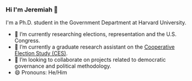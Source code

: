 ### Hi I'm Jeremiah 👋

I'm a Ph.D. student in the Government Department at Harvard University. 

- 🔭  I’m currently researching elections, representation and the U.S. Congress. 
- 🌱  I’m currently a graduate research assistant on the [Cooperative Election Study (CES)](https://cces.gov.harvard.edu/).  
- 👯  I’m looking to collaborate on projects related to democratic governance and political methodology. 
- 😄  Pronouns: He/Him
